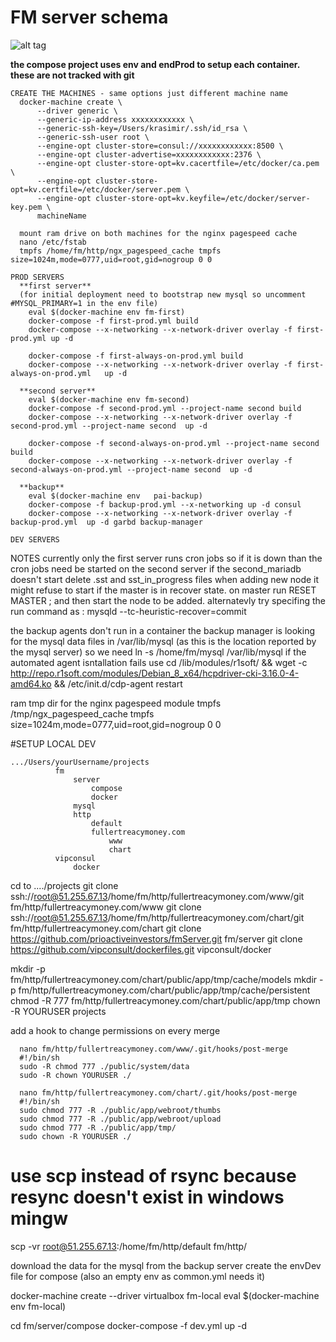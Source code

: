 # FM server schema


![alt tag](https://github.com/prioactiveinvestors/composeFM/blob/master/schema.png)


**the compose project uses env and endProd to setup each container.
these are not tracked with git**

```
CREATE THE MACHINES - same options just different machine name
  docker-machine create \
      --driver generic \
      --generic-ip-address xxxxxxxxxxxx \
      --generic-ssh-key=/Users/krasimir/.ssh/id_rsa \
      --generic-ssh-user root \
      --engine-opt cluster-store=consul://xxxxxxxxxxxx:8500 \
      --engine-opt cluster-advertise=xxxxxxxxxxxx:2376 \
      --engine-opt cluster-store-opt=kv.cacertfile=/etc/docker/ca.pem \
      --engine-opt cluster-store-opt=kv.certfile=/etc/docker/server.pem \
      --engine-opt cluster-store-opt=kv.keyfile=/etc/docker/server-key.pem \ 
      machineName
  
  mount ram drive on both machines for the nginx pagespeed cache
  nano /etc/fstab
  tmpfs /home/fm/http/ngx_pagespeed_cache tmpfs size=1024m,mode=0777,uid=root,gid=nogroup 0 0

PROD SERVERS
  **first server** 
  (for initial deployment need to bootstrap new mysql so uncomment #MYSQL_PRIMARY=1 in the env file)
    eval $(docker-machine env fm-first)
    docker-compose -f first-prod.yml build
    docker-compose --x-networking --x-network-driver overlay -f first-prod.yml up -d
    
    docker-compose -f first-always-on-prod.yml build
    docker-compose --x-networking --x-network-driver overlay -f first-always-on-prod.yml   up -d
  
  **second server**
    eval $(docker-machine env fm-second)
    docker-compose -f second-prod.yml --project-name second build
    docker-compose --x-networking --x-network-driver overlay -f second-prod.yml --project-name second  up -d

    docker-compose -f second-always-on-prod.yml --project-name second build
    docker-compose --x-networking --x-network-driver overlay -f second-always-on-prod.yml --project-name second  up -d
  
  **backup**
    eval $(docker-machine env   pai-backup)
    docker-compose -f backup-prod.yml --x-networking up -d consul
    docker-compose --x-networking --x-network-driver overlay -f backup-prod.yml  up -d garbd backup-manager

DEV SERVERS

```

NOTES
  currently only the first server runs cron jobs so if it is down than the cron jobs need be started on the second server
  if the second_mariadb doesn't start delete .sst and sst_in_progress files
  when adding new node it might refuse to start if the master is in recover state. on master run RESET MASTER ; and then start the node to be added. alternatevly try specifing the run command as : mysqld --tc-heuristic-recover=commit

  the backup agents don't run in a container
  the backup manager is looking for the mysql data files in /var/lib/mysql (as this is the location reported by the mysql server) 
    so we need ln -s /home/fm/mysql /var/lib/mysql
  if the automated agent isntallation fails use 
    cd /lib/modules/r1soft/ && wget -c http://repo.r1soft.com/modules/Debian_8_x64/hcpdriver-cki-3.16.0-4-amd64.ko && /etc/init.d/cdp-agent restart 



  ram tmp dir for the nginx pagespeed module
  tmpfs /tmp/ngx_pagespeed_cache tmpfs size=1024m,mode=0777,uid=root,gid=nogroup 0 0



#SETUP LOCAL DEV

```
.../Users/yourUsername/projects
          fm
              server
                  compose
                  docker
              mysql
              http
                  default
                  fullertreacymoney.com
                      www
                      chart
          vipconsul
              docker
```

cd to ..../projects 
git clone ssh://root@51.255.67.13/home/fm/http/fullertreacymoney.com/www/git fm/http/fullertreacymoney.com/www
git clone ssh://root@51.255.67.13/home/fm/http/fullertreacymoney.com/chart/git fm/http/fullertreacymoney.com/chart
git clone https://github.com/prioactiveinvestors/fmServer.git fm/server
git clone https://github.com/vipconsult/dockerfiles.git vipconsult/docker

mkdir -p fm/http/fullertreacymoney.com/chart/public/app/tmp/cache/models
mkdir -p fm/http/fullertreacymoney.com/chart/public/app/tmp/cache/persistent
chmod -R 777 fm/http/fullertreacymoney.com/chart/public/app/tmp
chown -R YOURUSER projects

add a hook to change permissions on every merge
```
  nano fm/http/fullertreacymoney.com/www/.git/hooks/post-merge
  #!/bin/sh
  sudo -R chmod 777 ./public/system/data
  sudo -R chown YOURUSER ./

  nano fm/http/fullertreacymoney.com/chart/.git/hooks/post-merge
  #!/bin/sh
  sudo chmod 777 -R ./public/app/webroot/thumbs
  sudo chmod 777 -R ./public/app/webroot/upload
  sudo chmod 777 -R ./public/app/tmp/
  sudo chown -R YOURUSER ./

```
# use scp instead of rsync because resync doesn't exist in windows mingw
scp -vr root@51.255.67.13:/home/fm/http/default fm/http/

download the data for the mysql from the backup server
create the envDev file for compose (also an empty env as common.yml needs it)

docker-machine create --driver virtualbox fm-local
eval $(docker-machine env fm-local)

cd fm/server/compose
docker-compose -f dev.yml up -d





